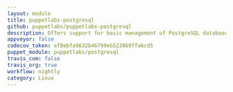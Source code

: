 ```yaml
---
layout: module
title: puppetlabs-postgresql
github: puppetlabs/puppetlabs-postgresql
description: Offers support for basic management of PostgreSQL databases.
appveyor: false
codecov_token: ef8ebfa9632b46799eb523869ffa6cd5
puppet_module: puppetlabs/postgresql
travis_com: false
travis_org: true
workflow: nightly
category: Linux
---
```

